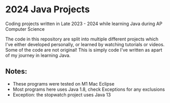 # 2024 Java Projects

Coding projects written in Late 2023 - 2024 while learning Java during AP Computer Science

The code in this repository are split into multiple different projects which I've either developed personally, or learned by watching tutorials or videos. Some of the code are not original! This is simply code I've written as apart of my journey in learning Java. 

## Notes:
* These programs were tested on M1 Mac Eclipse
* Most programs here uses Java 1.8, check Exceptions for any exclusions 
* Exception: the stopwatch project uses Java 13
